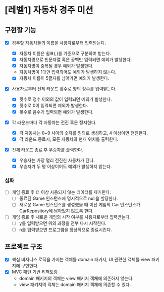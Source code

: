 # [레벨1] 자동차 경주 미션

## 구현할 기능

- [x] 경주할 자동차들의 이름을 사용자로부터 입력받는다.

  - [x] 자동차 이름은 쉼표(,)를 기준으로 구분하여 받는다.
  - [x] 자동차명으로 빈문자열 혹은 공백만 입력되면 예외가 발생한다.
  - [x] 자동차명이 중복될 경우 예외가 발생한다.
  - 자동차명이 1대만 입력되어도 예외가 발생하지 않는다.
  - [x] 자동차 이름이 5글자를 넘어가면 예외가 발생한다.
  
- [x] 사용자로부터 전체 라운드 횟수로 양의 정수를 입력받는다.
  
  - [x] 횟수로 정수 이외의 값이 입력되면 예외가 발생한다.
  - [x] 횟수로 0이 입력되면 예외가 발생한다.
  - [x] 횟수로 음수가 입력되면 예외가 발생한다.

- [x] 각 라운드마다 각 자동차는 전진 혹은 정지한다.

  - [x] 각 자동차는 0~9 사이의 숫자를 임의로 생성하고, 4 이상이면 전진한다.
  - [x] 각 라운드 종료시, 모든 자동차의 현재 위치를 출력한다.

- [x] 전체 라운드 종료 후 우승자를 출력한다.

  - [x] 우승자는 가장 멀리 전진한 자동차가 된다.
  - [x] 우승자가 두 명 이상이어도 예외가 발생하지 않는다.

### 심화

- [ ] 게임 종료 후 더 이상 사용되지 않는 데이터를 제거한다.
  - [ ] 종료된 Game 인스턴스에 명시적으로 null을 할당한다.
  - [ ] 새로운 Game 인스턴스를 생성했을 때 이전 게임의 Car 인스턴스가 CarRepository에 남아있지 않도록 한다.

- [ ] 게임 종료 후 새로운 게임의 시작 여부를 사용자로부터 입력받는다. 
  - [ ] y를 입력받으면 위의 과정을 전부 다시 시작한다. 
  - [ ] n를 입력받으면 프로그램을 정상적으로 종료시킨다.

## 프로젝트 구조

- [x] 핵심 비지니스 로직을 가지는 객체를 domain 패키지, UI 관련한 객체를 view 패키지에 구현한다.
- [x] MVC 패턴 기반 리팩토링
  - domain 패키지의 객체는 view 패키지 객체에 의존하지 않는다.
  - view 패키지의 객체는 domain 패키지 객체에 의존할 수 있다.
